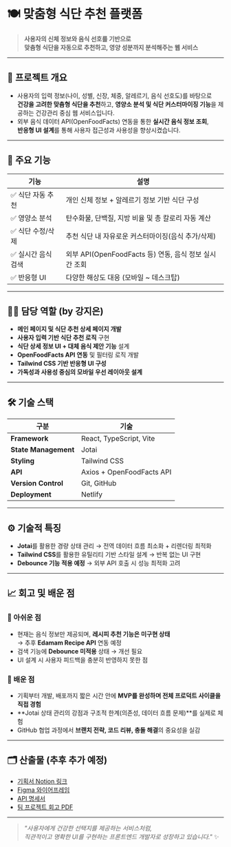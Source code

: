 # 🍽 맞춤형 식단 추천 플랫폼  
> **사용자의 신체 정보와 음식 선호를 기반으로**  
> **맞춤형 식단을 자동으로 추천하고, 영양 성분까지 분석해주는 웹 서비스**

---

## 📌 프로젝트 개요  
- 사용자의 입력 정보(나이, 성별, 신장, 체중, 알레르기, 음식 선호도)를 바탕으로  
  **건강을 고려한 맞춤형 식단을 추천**하고, **영양소 분석 및 식단 커스터마이징 기능**을 제공하는 건강관리 중심 웹 서비스입니다.  
- 외부 음식 데이터 API(OpenFoodFacts) 연동을 통한 **실시간 음식 정보 조회**,  
  **반응형 UI 설계**를 통해 사용자 접근성과 사용성을 향상시켰습니다.

---

## 🔑 주요 기능

| 기능 | 설명 |
|------|------|
| ✅ 식단 자동 추천 | 개인 신체 정보 + 알레르기 정보 기반 식단 구성 |
| ✅ 영양소 분석 | 탄수화물, 단백질, 지방 비율 및 총 칼로리 자동 계산 |
| ✅ 식단 수정/삭제 | 추천 식단 내 자유로운 커스터마이징(음식 추가/삭제) |
| ✅ 실시간 음식 검색 | 외부 API(OpenFoodFacts 등) 연동, 음식 정보 실시간 조회 |
| ✅ 반응형 UI | 다양한 해상도 대응 (모바일 ~ 데스크탑) |

---

## 👩‍💻 담당 역할 (by 강지은)

- **메인 페이지 및 식단 추천 상세 페이지 개발**
- **사용자 입력 기반 식단 추천 로직** 구현
- **식단 상세 정보 UI + 대체 음식 제안 기능** 설계
- **OpenFoodFacts API 연동** 및 필터링 로직 개발
- **Tailwind CSS 기반 반응형 UI 구성**
- **가독성과 사용성 중심의 모바일 우선 레이아웃 설계**

---

## 🛠 기술 스택

| 구분 | 기술 |
|------|------|
| **Framework** | React, TypeScript, Vite |
| **State Management** | Jotai |
| **Styling** | Tailwind CSS |
| **API** | Axios + OpenFoodFacts API |
| **Version Control** | Git, GitHub |
| **Deployment** | Netlify |

---

## ⚙️ 기술적 특징
- **Jotai**를 활용한 경량 상태 관리 → 전역 데이터 흐름 최소화 + 리렌더링 최적화  
- **Tailwind CSS**를 활용한 유틸리티 기반 스타일 설계 → 반복 없는 UI 구현  
- **Debounce 기능 적용 예정** → 외부 API 호출 시 성능 최적화 고려  

---

## 📈 회고 및 배운 점

### 🔹 아쉬운 점
- 현재는 음식 정보만 제공되며, **레시피 추천 기능은 미구현 상태**  
  → 추후 **Edamam Recipe API** 연동 예정  
- 검색 기능에 **Debounce 미적용** 상태 → 개선 필요  
- UI 설계 시 사용자 피드백을 충분히 반영하지 못한 점  

### 🔹 배운 점
- 기획부터 개발, 배포까지 짧은 시간 안에 **MVP를 완성하며 전체 프로덕트 사이클을 직접 경험**  
- **Jotai 상태 관리의 강점과 구조적 한계(의존성, 데이터 흐름 문제)**를 실제로 체험  
- GitHub 협업 과정에서 **브랜치 전략, 코드 리뷰, 충돌 해결**의 중요성을 실감

---

## 🗂 산출물 (추후 추가 예정)

- [기획서 Notion 링크](#)
- [Figma 와이어프레임](#)
- [API 명세서](#)
- [팀 프로젝트 회고 PDF](#)

---

> _"사용자에게 건강한 선택지를 제공하는 서비스처럼,_  
> _직관적이고 명확한 UI를 구현하는 프론트엔드 개발자로 성장하고 있습니다."_ ✨

